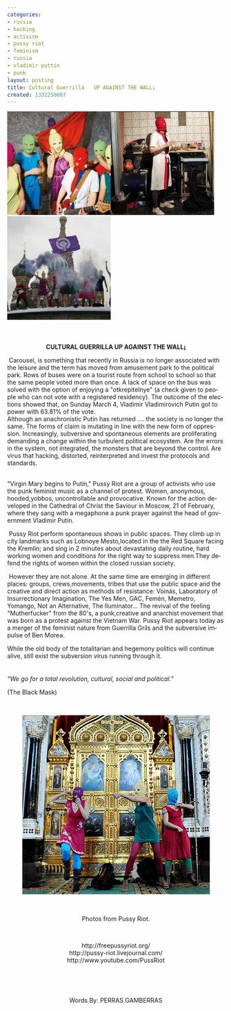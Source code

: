 ```yaml
---
categories:
- russia
- hacking
- activism
- pussy riot
- feminism
- russia
- vladimir puttin
- punk
layout: posting
title: Cultural Guerrilla   UP AGAINST THE WALL¡
created: 1332250007
---
```

<p><img alt="" src="/assets/files/u28/medium_422194_318438898206923_258101530907327_964825_745792973_n.jpg" style="width: 240px; height: 240px;"><img alt="" src="/assets/files/u28/medium_426871_319516028099210_258101530907327_967606_1755367937_n.jpg" style="width: 240px; height: 240px;"><img alt="" src="/assets/files/u28/medium_Pussy-Riot-2.jpg" style="width: 240px; height: 240px;"></p><p>&nbsp;</p><p>
<style type="text/css">
 <!--{cke_protected}{C}%3C!%2D%2D%0A%09%09%40page%20%7B%20margin%3A%202cm%20%7D%0A%09%09P%20%7B%20margin-bottom%3A%200.21cm%20%7D%0A%09%2D%2D%3E--></style>
</p><h5 style="margin-bottom: 0cm; text-align: center;"><em><span lang="en"><span style="font-style: normal"><b>CULTURAL GUERRILLA UP AGAINST THE WALL¡</b></span></span></em></h5><p>
<style type="text/css">
 <!--{cke_protected}{C}%3C!%2D%2D%0A%09%09%40page%20%7B%20margin%3A%202cm%20%7D%0A%09%09P%20%7B%20margin-bottom%3A%200.21cm%20%7D%0A%09%09A%3Alink%20%7B%20so-language%3A%20zxx%20%7D%0A%09%2D%2D%3E--></style>
</p><p style="margin-bottom: 0cm" align="LEFT" lang="en">&nbsp;<span lang="en">Carousel, is something that recently in Russia is no longer associated with the leisure and the term has moved from </span>amusement park<span lang="en"> to the political park. Rows of buses were on a tourist route from school to school so that the same people voted more than once. A lack of space on the bus was solved with the option of enjoying a "otkrepitelnye" (a check given to people who can not vote with a registered residency). The outcome of the elections showed that, on Sunday March 4, Vladimir Vladimirovich Putin got to power with 63.81% of the vote.<br>Although an anachronistic Putin has returned .... the society is no longer the same. The forms of claim is mutating in line with the new form of oppression. Increasingly, subversive and spontaneous elements are proliferating demanding a change within the turbulent political ecosystem. Are the errors in the system, not integrated, the monsters that are beyond the control. Are virus that</span> hacking, distorted, reinterpreted and invest the protocols and standards.</p><p style="margin-bottom: 0cm" align="LEFT" lang="en"><br>"Virgin Mary begins to Putin," Pussy Riot are a group of activists who use the punk feminist music as a channel of protest. Women, anonymous, hooded,yobbos, uncontrollable and provocative. Known for the action developed in the Cathedral of Christ the Saviour in Moscow, 21 of February, where they sang with a megaphone a punk prayer against the head of government Vladimir Putin.</p><p style="margin-bottom: 0cm" align="LEFT" lang="en">&nbsp;<span lang="en">Pussy Riot perform spontaneous shows in public spaces. They climb up in city landmarks such as </span>Lobnoye Mesto,located in the <span lang="en">the </span><span lang="en"> Red Square facing the Kremlin; and sing in 2 minutes about devastating daily routine, hard working women and conditions for the right way to suppress men</span>.They defend the rights of women within the closed russian society.</p><p style="margin-bottom: 0cm" align="LEFT" lang="en">&nbsp;However they are not alone. At the same time are emerging in different places: groups, crews,movements, tribes that use the public space and the creative and direct action as methods of resistance: Voinás, Laboratory of Insurrectionary Imagination, The Yes Men, GAC, Femén, Memetro, Yomango, Not an Alternative, The Iluminator... The revival of the feeling "Mutherfucker" from the 80's, a punk,creative and anarchist movement that was born as a protest against the Vietnam War. Pussy Riot appears today as a merger of the feminist nature from Guerrilla Grils and the subversive impulse of Ben Morea.</p><p style="margin-bottom: 0cm;" align="LEFT" lang="en">While the old body of the totalitarian and hegemony politics will continue alive, still exist the subversion virus running through it.</p><h6 style="margin-bottom: 0cm;" align="LEFT" lang="en"><br>“We go for a total revolution, cultural, social and political.”</h6><p style="margin-bottom: 0cm" align="LEFT" lang="en">(The Black Mask)</p><p style="margin-bottom: 0cm;" align="LEFT" lang="en">&nbsp;</p><p style="margin-bottom: 0cm; text-align: center;" lang="en"><img alt="" src="/assets/files/u28/RUSSIA_%28f%29_0315_-_Pussy_Riot.jpg" style="width: 435px; height: 415px;"></p><p style="margin-bottom: 0cm; text-align: center;" lang="en">&nbsp;</p><p style="margin-bottom: 0cm; text-align: center;" lang="en">Photos from Pussy Riot.</p><p style="margin-bottom: 0cm; text-align: center;" lang="en">&nbsp;</p><p style="margin-bottom: 0cm; text-align: center;" lang="en">http://freepussyriot.org/<br>http://pussy-riot.livejournal.com/<br>http://www.youtube.com/PussRiot</p><p style="margin-bottom: 0cm; text-align: center;" lang="en">&nbsp;</p><p style="margin-bottom: 0cm; text-align: center;" lang="en">&nbsp;</p><p style="margin-bottom: 0cm; text-align: center;" lang="en">Words By: PERRAS GAMBERRAS</p>
